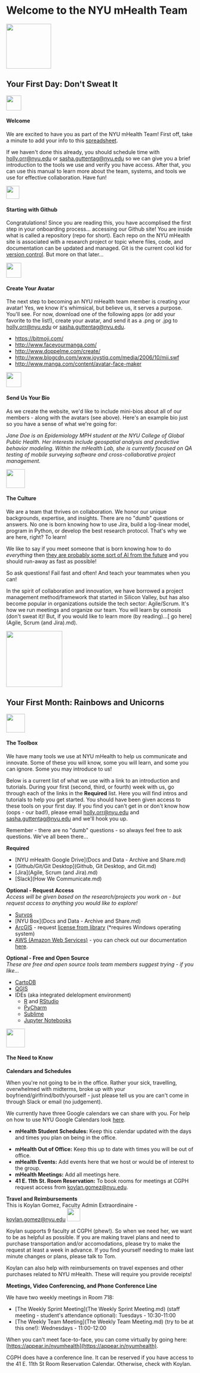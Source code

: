 # Welcome to the NYU mHealth Team

<img src="/Images/nervous.jpg" width="120"> 

## Your First Day: Don't Sweat It

<img src="/Images/cropped-logo_transparent.png" width="40">  

#### Welcome

We are excited to have you as part of the NYU mHealth Team! First off, take a minute to add your info to this [spreadsheet](https://docs.google.com/spreadsheets/d/1oxFE-A4XSGE57QjfEF16QaH1KA5AGuzfP-C-u4MOGOI/edit#gid=0). 

If we haven't done this already, you should schedule time with holly.orr@nyu.edu or sasha.guttentag@nyu.edu so we can give you a brief introduction to the tools we use and verify you have access. After that, you can use this manual to learn more about the team, systems, and tools we use for effective collaboration. Have fun!

<img src="https://github.com/favicon.ico" width="35"> 
 
#### Starting with Github

Congratulations! Since you are reading this, you have accomplised the first step in your onboarding process... accessing our Github site! You are inside what is called a repository (repo for short). Each repo on the NYU mHealth site is associated with a research project or topic where files, code, and documentation can be updated and managed. Git is the current cool kid for [version control](http://git-scm.com/video/what-is-version-control). But more on that later...

<img src="/Images/avatar.ico" width="40"> 
 
#### Create Your Avatar

The next step to becoming an NYU mHealth team member is creating your avatar! Yes, we know it's whimsical, but believe us, it serves a purpose. You'll see. For now, download one of the following apps (or add your favorite to the list!), create your avatar, and send it as a .png or .jpg to holly.orr@nyu.edu or sasha.guttentag@nyu.edu.

- https://bitmoji.com/  
- http://www.faceyourmanga.com/  
- http://www.doppelme.com/create/  
- http://www.blogcdn.com/www.joystiq.com/media/2006/10/mii.swf  
- http://www.manga.com/content/avatar-face-maker  

<img src="https://github.com/nyu-mhealth/Onboarding/blob/master/Images/help-web-button.png" width="40">  

#### Send Us Your Bio

As we create the website, we'd like to include mini-bios about all of our members - along with the avatars (see above). Here's an example bio just so you have a sense of what we're going for:

*Jane Doe is an Epidemiology MPH student at the NYU College of Global Public Health. Her interests include geospatial analysis and predictive behavior modeling. Within the mHealth Lab, she is currently focused on QA testing of mobile surveying software and cross-collaborative project management.* 

<img src="https://github.com/nyu-mhealth/Onboarding/blob/master/Images/brainstorming-icon.png" width="50"> 
 
#### The Culture

We are a team that thrives on collaboration. We honor our unique backgrounds, expertise, and insights. There are no "dumb" questions or answers. No one is born knowing how to use Jira, build a log-linear model, program in Python, or develop the best research protocol. That's why we are here, right? To learn! 

We like to say if you meet someone that is born knowing how to do *everything* then [they are probably some sort of AI from the future](https://en.wikipedia.org/wiki/The_Terminator) and you should run-away as fast as possible! 

So ask questions! Fail fast and often! And teach your teammates when you can!

In the spirit of collaboration and innovation, we have borrowed a project management method/framework that started in Silicon Valley, but has also become popular in organizations outside the tech sector: Agile/Scrum.  It's how we run meetings and organize our team. You will learn by osmosis (don't sweat it)! But, if you would like to learn more (by reading)...[ go here](Agile, Scrum (and Jira).md). 

<img src="/Images/unicorn.jpg" width="150"> 
 
## Your First Month: Rainbows and Unicorns

<img src="/Images/toolbox.png" width="50">  

#### The Toolbox

We have many tools we use at NYU mHealth to help us communicate and innovate. Some of these you will know, some you will learn, and some you can ignore. Some you may introduce to us! 

Below is a current list of what we use with a link to an introduction and tutorials. During your first (second, third, or fourth) week with us, go through each of the links in the **Required** list. Here you will find intros and tutorials to help you get started. You should have been given access to these tools on your first day. If you find you can't get in or don't know how (oops - our bad!), please email holly.orr@nyu.edu and sasha.guttentag@nyu.edu and we'll hook you up.

Remember - there are no "dumb" questions - so always feel free to ask questions. We've all been there...

**Required**  
- [NYU mHealth Google Drive](Docs and Data - Archive and Share.md)   
- [Github/Git/Git Desktop](Github, Git Desktop, and Git.md)
- [Jira](Agile, Scrum (and Jira).md)
- [Slack](How We Communicate.md)

**Optional - Request Access**  
*Access will be given based on the research/projects you work on - but request access to anything you would like to explore!*
- [Survos](https://survos.com/)  
- [NYU Box](Docs and Data - Archive and Share.md)    
- [ArcGIS](https://www.arcgis.com/features/) - request [license from library](http://guides.nyu.edu/c.php?g=276822&p=2845922) (*requires Windows operating system)  
- [AWS (Amazon Web Services)](https://aws.amazon.com/?nc2=h_lg) - you can check out our documentation [here](https://github.com/nyu-mhealth/NYU-AWS).  

**Optional - Free and Open Source**  
*These are free and open source tools team members suggest trying - if you like...*
- [CartoDB](https://cartodb.com/)  
- [QGIS](http://www.qgis.org/en/site/)  
- IDEs (aka integrated delelopment environment)  
  - [R](www.r-project.org) and [RStudio](https://www.rstudio.com/)  
  - [PyCharm](https://www.jetbrains.com/pycharm/)  
  - [Sublime](https://www.sublimetext.com/)  
  - [Jupyter Notebooks](http://jupyter.org/)    

<img src="/Images/spring-desktop-calendar-variant.png" width="50">  

#### The Need to Know

**Calendars and Schedules**    

When you're not going to be in the office. Rather your sick, travelling, overwhelmed with midterms, broke up with your boyfriend/girlfrind/both/yourself - just please tell us you are can't come in through Slack or email (no judgement).    

We currently have three Google calendars we can share with you. For help on how to use NYU Google Calendars look [here](https://www.nyu.edu/life/resources-and-services/information-technology/communication-and-conferencing/nyu-calendar.html).  
 * **mHealth Student Schedules:** Keep this calendar updated with the days and times you plan on being in the office.     
 - **mHealth Out of Office:** Keep this up to date with times you will be out of office.    
 - **mHealth Events:** Add events here that we host or would be of interest to the group.  
 - **mHealth Meetings:** Add all meetings here.  
 - **41 E. 11th St. Room Reservation:** To book rooms for meetings at CGPH request access from koylan.gomez@nyu.edu.  
 
**Travel and Reimbursements**  
This is Koylan Gomez, Faculty Admin Extraordinaire - koylan.gomez@nyu.edu  <img src="/Images/koylan.JPG" width="35">  

Koylan supports 9 faculty at CGPH (phew!). So when we need her, we want to be as helpful as possible. If you are making travel plans and need to purchase transportation and/or accomodations, please try to make the request at least a week in advance. If you find yourself needing to make last minute changes or plans, please talk to Tom.

Koylan can also help with reimbursements on travel expenses and other purchases related to NYU mHealth. These will require you provide receipts!

**Meetings, Video Conferencing, and Phone Conference Line**  

We have two weekly meetings in Room 718:
- [The Weekly Sprint Meeting](The Weekly Sprint Meeting.md) (staff meeting - student's attendance optional): Tuesdays - 10:30-11:00  
- [The Weekly Team Meeting](The Weekly Team Meeting.md) (try to be at this one!): Wednesdays - 11:00-12:00  

When you can't meet face-to-face, you can come virtually by going here: [https://appear.in/nyumhealth](https://appear.in/nyumhealth).

CGPH does have a conference line. It can be reserved if you have access to the 41 E. 11th St Room Reservation Calendar. Otherwise, check with Koylan.
